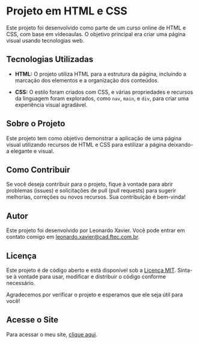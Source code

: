 # Projeto em HTML e CSS

Este projeto foi desenvolvido como parte de um curso online de HTML e CSS, com base em vídeoaulas. O objetivo principal era criar uma página visual usando tecnologias web.

## Tecnologias Utilizadas

- **HTML:** O projeto utiliza HTML para a estrutura da página, incluindo a marcação dos elementos e a organização dos conteúdos.

- **CSS:** O estilo foram criados com CSS, e várias propriedades e recursos da linguagem foram explorados, como `nav`, `main`, e `div`, para criar uma experiência visual agradável.

## Sobre o Projeto

Este projeto tem como objetivo demonstrar a aplicação de uma página visual utilizando recursos de HTML e CSS para estilizar a página deixando-a elegante e visual.

## Como Contribuir

Se você deseja contribuir para o projeto, fique à vontade para abrir problemas (issues) e solicitações de pull (pull requests) para sugerir melhorias, correções ou novos recursos. Sua contribuição é bem-vinda!

## Autor

Este projeto foi desenvolvido por Leonardo Xavier. Você pode entrar em contato comigo em leonardo.xavier@cad.ftec.com.br.

## Licença

Este projeto é de código aberto e está disponível sob a [Licença MIT](LICENSE.md). Sinta-se à vontade para usar, modificar e distribuir o código conforme necessário.

Agradecemos por verificar o projeto e esperamos que ele seja útil para você!

## Acesse o Site

Para acessar o meu site, [clique aqui](https://acleoxavier.github.io/ProjetoCSS/).
